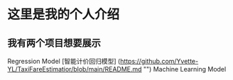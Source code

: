 # 这里是我的个人介绍
## 我有两个项目想要展示
Regression Model [智能计价回归模型] (https://github.com/Yvette-YL/TaxiFareEstimatior/blob/main/README.md "")
Machine Learning Model
